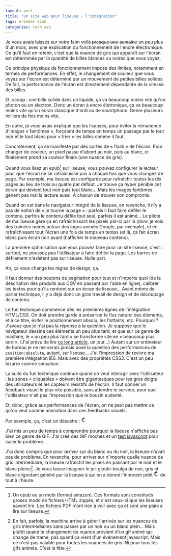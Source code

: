 ```yaml
---
layout: post
title: "Un site web pour liseuse - l'intégration"
tags: ereader eink
categories: tech web
---
```


Je vous avais laissés sur votre faim voilà <del>presque une semaine</del> un peu plus d'un mois, avec une explication du fonctionnement de l'encre électronique. Ce qu'il faut en retenir, c'est que la nuance de gris qui apparaît sur l'écran est déterminée par la quantité de billes blances ou noires que vous voyez.

Ce principe physique de fonctionnement impose des limites, notamment en termes de performances. En effet, le changement de couleur que vous voyez sur l'écran est déterminé par un mouvement de petites billes solides. De fait, la performance de l'écran est directement dépendante de la vitesse des billes.

Et, scoop : une bille solide dans un liquide, ça va beaucoup moins vite qu'un photon ou un électron. Donc un écran à encre életronique, ça va beaucoup moins vite qu'un écran classique d'ordi ou de smartphone. Genre plusieurs milliers de fois moins vite.

En outre, je vous avais expliqué que les liseuses, pour éviter la rémanence d'images « fantômes », forçaient de temps en temps un passage par le tout noir et le tout blanc pour « trier » les billes comme il faut.

Concrètement, ça se manifeste par des sortes de « flash » de l'écran. Pour changer de couleur, un pixel passe d'abord au noir, puis au blanc, et finalement prend sa couleur finale (une nuance de gris).

Quand vous lisez un epub[^pdf] sur liseuse, vous pouvez configurer le lecteur pour que l'écran ne se rafraîchisse pas à chaque fois que vous changez de page. Par exemple, ma liseuse est configurée pour rafraîchir toutes les dix pages au lieu de trois ou quatre par défaut. Je trouve ça hyper pénible cet écran qui devient tout noir puis tout blanc… Mais les images fantômes gênent pas mal la lecture aussi. À chacun de trouver son compromis.

Quand on est dans le navigateur intégré de la liseuse, en revanche, il n'y a pas de notion de « je tourne la page » : parfois il faut faire défiler le contenu, parfois le contenu défile tout seul, parfois il est animé… Le pilote de ma liseuse gère ça en rafraîchissant les pixels par-ci par là (donc je vois des traînées noires autour des logos animés Google, par exemple), et en rafraîchissant tout l'écran une fois de temps en temps (et là, ça fait écran blanc puis écran noir avant d'afficher le nouveau contenu).

La première optimisation que vous pouvez faire pour un site liseuse, c'est : surtout, ne poussez pas l'utilisateur à faire défiler la page. Les barres de défilement n'existent pas sur liseuse. Nulle part.

Ah, ça vous change les règles de design, ça.

Il faut donner des boutons de pagination pour tout et n'importe quoi (de la description des produits aux CGV en passant par l'aide en ligne), calibrer les textes pour qu'ils rentrent sur un écran de liseuse… Avant même de parler technique, il y a déjà donc un gros travail de design et de découpage de contenu.

Le fun technique commence dès les premières lignes de l'intégration HTML/CSS. On doit prendre garde à préserver le flux naturel des éléments, et à ce titre, éviter le positionnement absolu, les flottants, etc. Pourquoi ? J'avoue que je n'ai pas la réponse à la question. Je suppose que le navigateur dessine ces éléments un peu plus tard, et que sur ce genre de machine, le « un peu plus tard » se transforme vite en « beaucoup plus tard ». (J'ai prévu de lire [ce long article][tuto-rendering], un jour…) Autant sur un ordinateur de bureau je ne me serais jamais posé la question des performances de `position:absolute`, autant, sur liseuse… J'ai l'impression de revivre ma première intégration IE6. Mais avec des propriétés CSS3. C'est un peu bizarre comme sensation.

La suite du fun technique continue quand on veut interagir avec l'utilisateur : les zones « cliquables » doivent être gigantesques pour les gros doigts des utilisateurs et les capteurs résistifs de l'écran. Il faut donner un feedback visuel le plus vite possible, sans attendre le serveur, pour que l'utilisateur n'ait pas l'impression que le bousin a planté.

Et, donc, grâce aux performances de l'écran, on ne peut pas mettre ce qu'on veut comme animation dans ces feedbacks visuels.

Par exemple, ça, c'est un désastre : ![Un loader que la liseuse n'aime pas](/img/2014/07/loader.gif)

J'ai mis un peu de temps à comprendre pourquoi la liseuse n'affiche pas bien ce genre de GIF. J'ai créé des GIF moches et un [test javascript][test] pour isoler le problème.

J'ai donc compris que pour *arriver* sur du blanc ou du noir, la liseuse n'avait pas de problème. En revanche, pour arriver sur n'importe quelle nuance de gris intermédiaire, la liseuse rafraîchit les pixels en passant par le noir et le blanc pleins[^urgh]. Je vous laisse imaginer le joli gloubi-boulga de noir, gris et blanc clignotant généré par la liseuse à qui on a donné l'innocent petit ![loader pourri](/img/2014/07/loader.gif) de tout à l'heure.


[test]: /tests/shades-of-grey.html
[tuto-rendering]: http://www.html5rocks.com/en/tutorials/internals/howbrowserswork/


[^pdf]: Un epub ou un mobi (format amazon). Ces formats sont constitués grosso modo de fichiers HTML zippés, et c'est ceux-ci que les liseuses savent lire. Les fichiers PDF n'ont rien à voir avec ça et sont une plaie à lire sur liseuse.
[^urgh]: En fait, parfois, la machine arrive à gérer l'arrivée sur les nuances de gris intermédiaires sans passer par un noir ou un blanc plein… Mais plutôt quand le changement de nuance provient d'un gif animé qui change de trame, pas quand ça vient d'un événement javascript. Mais ce n'est pas valable pour toutes les nuances de gris. Ni pour tous les gifs animés. C'est la fête.
